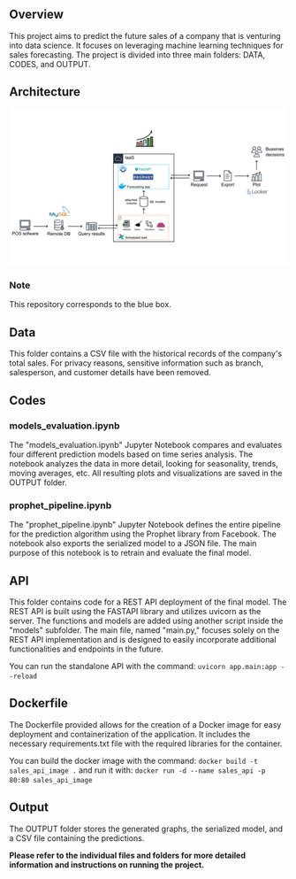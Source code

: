 ## Overview
This project aims to predict the future sales of a company that is venturing into data science. It focuses on leveraging machine learning techniques for sales forecasting. The project is divided into three main folders: DATA, CODES, and OUTPUT.

## Architecture
![sales-forecasting.png](FIGURES/sales-forecasting.png)
### Note
This repository corresponds to the blue box.


## Data
This folder contains a CSV file with the historical records of the company's total sales. For privacy reasons, sensitive information such as branch, salesperson, and customer details have been removed.

## Codes
### models_evaluation.ipynb
The "models_evaluation.ipynb" Jupyter Notebook compares and evaluates four different prediction models based on time series analysis. The notebook analyzes the data in more detail, looking for seasonality, trends, moving averages, etc. All resulting plots and visualizations are saved in the OUTPUT folder.

### prophet_pipeline.ipynb
The "prophet_pipeline.ipynb" Jupyter Notebook defines the entire pipeline for the prediction algorithm using the Prophet library from Facebook. The notebook also exports the serialized model to a JSON file. The main purpose of this notebook is to retrain and evaluate the final model.

## API
This folder contains code for a REST API deployment of the final model. The REST API is built using the FASTAPI library and utilizes uvicorn as the server. The functions and models are added using another script inside the "models" subfolder. The main file, named "main.py," focuses solely on the REST API implementation and is designed to easily incorporate additional functionalities and endpoints in the future.

You can run the standalone API with the command: `uvicorn app.main:app --reload`

## Dockerfile
The Dockerfile provided allows for the creation of a Docker image for easy deployment and containerization of the application. It includes the necessary requirements.txt file with the required libraries for the container.

You can build the docker image with the command: `docker build -t sales_api_image .` and run it with: `docker run -d --name sales_api -p 80:80 sales_api_image`

## Output
The OUTPUT folder stores the generated graphs, the serialized model, and a CSV file containing the predictions.

**Please refer to the individual files and folders for more detailed information and instructions on running the project.**
